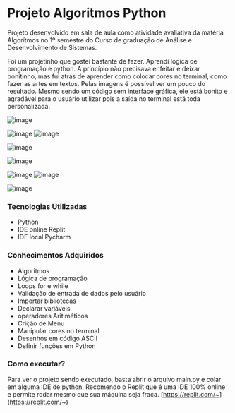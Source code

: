 # Projeto Algoritmos Python
Projeto desenvolvido em sala de aula como atividade avaliativa da matéria Algorítmos no 1º semestre do Curso de graduação de Análise e Desenvolvimento de Sistemas.

Foi um projetinho que gostei bastante de fazer. Aprendi lógica de programação e python. A princípio não precisava enfeitar e deixar bonitinho, mas fui atrás de aprender
como colocar cores no terminal, como fazer as artes em textos. Pelas imagens é possível ver um pouco do resultado. 
Mesmo sendo um código sem interface gráfica, ele está bonito e agradável para o usuário utilizar pois a saída no terminal está toda personalizada.


![image](https://user-images.githubusercontent.com/101356765/210271772-2044b123-6963-47bd-a4b8-e366ae0e2ff1.png)

![image](https://user-images.githubusercontent.com/101356765/210271783-f9dbca57-3aa2-434a-983f-ed312458c639.png)
![image](https://user-images.githubusercontent.com/101356765/210271905-eef59e5f-490f-42e0-87fe-8624aeebcfb2.png)

![image](https://user-images.githubusercontent.com/101356765/210271788-cd2bf38a-2a62-462c-b9b7-91e57621073c.png)

![image](https://user-images.githubusercontent.com/101356765/210271800-5471d27d-dcba-4bc5-8452-9707b151e62a.png)

![image](https://user-images.githubusercontent.com/101356765/210271810-4c9146a8-84fa-43e7-8f81-12be05dbf392.png)
![image](https://user-images.githubusercontent.com/101356765/210271818-381f6719-c236-41e7-86fe-1f405a701241.png)

![image](https://user-images.githubusercontent.com/101356765/210271934-8a72e14d-2683-45c8-8991-0e30e755fdee.png)

### Tecnologias Utilizadas
- Python
- IDE online Replit
- IDE local Pycharm

### Conhecimentos Adquiridos
- Algoritmos
- Lógica de programação
- Loops for e while
- Validação de entrada de dados pelo usuário
- Importar bibliotecas
- Declarar variáveis
- operadores Aritiméticos 
- Crição de Menu
- Manipular cores no terminal
- Desenhos em código ASCII
- Definir funções em Python

### Como executar?
Para ver o projeto sendo executado,  basta abrir o arquivo main.py e colar em alguma IDE de python. 
Recomendo o Replit que é uma IDE 100% online e permite rodar mesmo que sua máquina seja fraca. 
[https://replit.com/~](https://replit.com/~)

